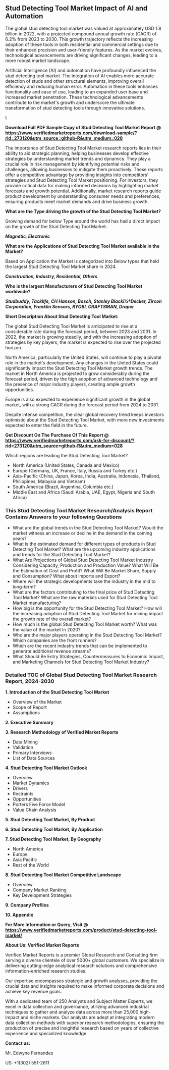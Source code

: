 <h2>Stud Detecting Tool Market Impact of AI and Automation</h2><p>The global stud detecting tool market was valued at approximately USD 1.8 billion in 2022, with a projected compound annual growth rate (CAGR) of 6.2% from 2023 to 2030. This growth trajectory reflects the increasing adoption of these tools in both residential and commercial settings due to their enhanced precision and user-friendly features. As the market evolves, technological advancements are driving significant changes, leading to a more robust market landscape.</p><p>Artificial Intelligence (AI) and automation have profoundly influenced the stud detecting tool market. The integration of AI enables more accurate detection of studs and other structural elements, improving overall efficiency and reducing human error. Automation in these tools enhances functionality and ease of use, leading to an expanded user base and increased market penetration. These technological advancements contribute to the market's growth and underscore the ultimate transformation of stud detecting tools through innovative solutions.</p>t</p><p id="" class=""><strong>Download Full PDF Sample Copy of Stud Detecting Tool Market Report @ <a href="https://www.verifiedmarketreports.com/download-sample/?rid=273120&utm_source=github-R&utm_medium=028" target="_blank">https://www.verifiedmarketreports.com/download-sample/?rid=273120&utm_source=github-R&utm_medium=028</a></strong></p><p>The importance of&nbsp;Stud Detecting Tool Market research reports lies in their ability to aid strategic planning, helping businesses develop effective strategies by understanding market trends and dynamics. They play a crucial role in risk management by identifying potential risks and challenges, allowing businesses to mitigate them proactively. These reports offer a competitive advantage by providing insights into competitors' strategies and Stud Detecting Tool Market positioning. For investors, they provide critical data for making informed decisions by highlighting market forecasts and growth potential. Additionally, market research reports guide product development by understanding consumer needs and preferences, ensuring products meet market demands and drive business growth.</p><p><strong>What are the&nbsp;Type driving the growth of the Stud Detecting Tool Market?</strong></p><p id="" class="">Growing demand for below Type around the world has had a direct impact on the growth of the Stud Detecting Tool Market:</p><em><strong>Magnetic, Electronic</strong></em></p><strong>What are the&nbsp;Applications&nbsp;of Stud Detecting Tool Market available in the Market?</strong></p><p id="" class="">Based on Application the Market is categorized into Below types that held the largest Stud Detecting Tool Market share In 2024.</p><em><strong>Construction, Industry, Residential, Others</strong></em></p><strong>Who is the largest Manufacturers of Stud Detecting Tool Market worldwide?</strong></p><p><em><strong>Studbuddy, Tacklife, CH Hanson, Bosch, Stanley Blackï¼†Decker, Zircon Corporation, Franklin Sensors, RYOBI, CRAFTSMAN, Draper</strong></em></p><p id="" class=""><strong>Short Description About Stud Detecting Tool Market:</strong></p><p>The global Stud Detecting Tool Market is anticipated to rise at a considerable rate during the forecast period, between 2023 and 2031. In 2022, the market is growing steadily, and with the increasing adoption of strategies by key players, the market is expected to rise over the projected horizon.</p><p>North America, particularly the United States, will continue to play a pivotal role in the market's development. Any changes in the United States could significantly impact the Stud Detecting Tool Market growth trends. The market in North America is projected to grow considerably during the forecast period, driven by the high adoption of advanced technology and the presence of major industry players, creating ample growth opportunities.</p><p>Europe is also expected to experience significant growth in the global market, with a strong CAGR during the forecast period from 2024 to 2031.</p><p>Despite intense competition, the clear global recovery trend keeps investors optimistic about the Stud Detecting Tool Market, with more new investments expected to enter the field in the future.</p><p id="" class=""><strong>Get Discount On The Purchase Of This Report @ <a href="https://www.verifiedmarketreports.com/ask-for-discount/?rid=273120&utm_source=github-R&utm_medium=028" target="_blank">https://www.verifiedmarketreports.com/ask-for-discount/?rid=273120&utm_source=github-R&utm_medium=028</a></strong></p>Which regions are leading the Stud Detecting Tool Market?</p><ul><li>North America (United States, Canada and Mexico)</li><li>Europe (Germany, UK, France, Italy, Russia and Turkey etc.)</li><li>Asia-Pacific (China, Japan, Korea, India, Australia, Indonesia, Thailand, Philippines, Malaysia and Vietnam)</li><li>South America (Brazil, Argentina, Columbia etc.)</li><li>Middle East and Africa (Saudi Arabia, UAE, Egypt, Nigeria and South Africa)</li></ul><h3 id="" class="">This Stud Detecting Tool Market Research/Analysis Report Contains Answers to your following Questions</h3><ul><li>What are the global trends in the Stud Detecting Tool Market? Would the market witness an increase or decline in the demand in the coming years?</li><li>What is the estimated demand for different types of products in Stud Detecting Tool Market? What are the upcoming industry applications and trends for the Stud Detecting Tool Market?</li><li>What Are Projections of Global Stud Detecting Tool Market Industry Considering Capacity, Production and Production Value? What Will Be the Estimation of Cost and Profit? What Will Be Market Share, Supply and Consumption? What about imports and Export?</li><li>Where will the strategic developments take the industry in the mid to long-term?</li><li>What are the factors contributing to the final price of Stud Detecting Tool Market? What are the raw materials used for Stud Detecting Tool Market manufacturing?</li><li>How big is the opportunity for the Stud Detecting Tool Market? How will the increasing adoption of Stud Detecting Tool Market for mining impact the growth rate of the overall market?</li><li>How much is the global Stud Detecting Tool Market worth? What was the value of the market In 2020?</li><li>Who are the major players operating in the Stud Detecting Tool Market? Which companies are the front runners?</li><li>Which are the recent industry trends that can be implemented to generate additional revenue streams?</li><li>What Should Be Entry Strategies, Countermeasures to Economic Impact, and Marketing Channels for Stud Detecting Tool Market Industry?</li></ul><h3 id="" class="">Detailed TOC of Global Stud Detecting Tool Market Research Report, 2024-2030</h3><p id="" class=""><strong>1. Introduction of the Stud Detecting Tool Market</strong></p><ul><li>Overview of the Market</li><li>Scope of Report</li><li>Assumptions</li></ul><p id="" class=""><strong>2. Executive Summary</strong></p><p id="" class=""><strong>3. Research Methodology of Verified Market Reports</strong></p><ul><li>Data Mining</li><li>Validation</li><li>Primary Interviews</li><li>List of Data Sources</li></ul><p id="" class=""><strong>4. Stud Detecting Tool Market Outlook</strong></p><ul><li>Overview</li><li>Market Dynamics</li><li>Drivers</li><li>Restraints</li><li>Opportunities</li><li>Porters Five Force Model</li><li>Value Chain Analysis</li></ul><p id="" class=""><strong>5. Stud Detecting Tool Market, By Product</strong></p><p id="" class=""><strong>6. Stud Detecting Tool Market, By Application</strong></p><p id="" class=""><strong>7. Stud Detecting Tool Market, By Geography</strong></p><ul><li>North America</li><li>Europe</li><li>Asia Pacific</li><li>Rest of the World</li></ul><p id="" class=""><strong>8. Stud Detecting Tool Market Competitive Landscape</strong></p><ul><li>Overview</li><li>Company Market Ranking</li><li>Key Development Strategies</li></ul><p id="" class=""><strong>9. Company Profiles</strong></p><p id="" class=""><strong>10. Appendix</strong></p><p id="" class=""><strong>For More Information or Query, Visit @ <a href="https://www.verifiedmarketreports.com/product/stud-detecting-tool-market/" target="_blank">https://www.verifiedmarketreports.com/product/stud-detecting-tool-market/</a></strong></p><p id="" class=""><strong>About Us: Verified Market Reports</strong></p><p id="" class="">Verified Market Reports is a premier Global Research and Consulting firm serving a diverse clientele of over 5000+ global customers. We specialize in delivering cutting-edge analytical research solutions and comprehensive information-enriched research studies.</p><p id="" class="">Our expertise encompasses strategic and growth analyses, providing the crucial data and insights required to make informed corporate decisions and achieve key revenue goals.</p><p id="" class="">With a dedicated team of 250 Analysts and Subject Matter Experts, we excel in data collection and governance, utilizing advanced industrial techniques to gather and analyze data across more than 25,000 high-impact and niche markets. Our analysts are adept at integrating modern data collection methods with superior research methodologies, ensuring the production of precise and insightful research based on years of collective experience and specialized knowledge.</p><p id="" class=""><strong>Contact us:</strong></p><p id="" class="">Mr. Edwyne Fernandes</p><p id="" class="">US: +1(302) 551-2611</p>